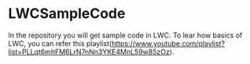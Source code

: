 # LWCSampleCode
In the repository you will get sample code in LWC. 
To lear how basics of LWC, you can refer this playlist(https://www.youtube.com/playlist?list=PLLqt6mhFM6LrN7nNn3YKE4MnL59w85zOz).
